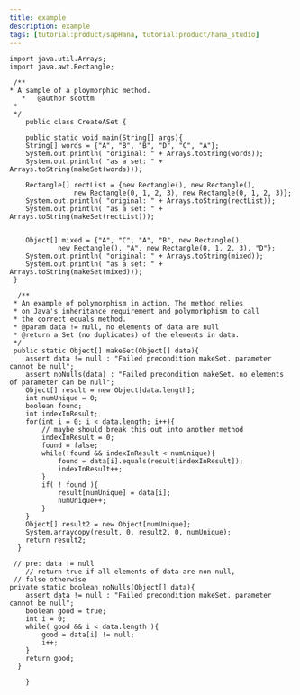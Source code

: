 ```yaml
---
title: example
description: example
tags: [tutorial:product/sapHana, tutorial:product/hana_studio]
---
```


    import java.util.Arrays;
    import java.awt.Rectangle;

     /**
    * A sample of a ploymorphic method.
       *   @author scottm
     *
     */
        public class CreateASet {
    
        public static void main(String[] args){
        String[] words = {"A", "B", "B", "D", "C", "A"};
        System.out.println( "original: " + Arrays.toString(words));
        System.out.println( "as a set: " + Arrays.toString(makeSet(words)));
        
        Rectangle[] rectList = {new Rectangle(), new Rectangle(), 
                    new Rectangle(0, 1, 2, 3), new Rectangle(0, 1, 2, 3)};
        System.out.println( "original: " + Arrays.toString(rectList));
        System.out.println( "as a set: " + Arrays.toString(makeSet(rectList)));     
        
        
        Object[] mixed = {"A", "C", "A", "B", new Rectangle(),
                new Rectangle(), "A", new Rectangle(0, 1, 2, 3), "D"};
        System.out.println( "original: " + Arrays.toString(mixed));
        System.out.println( "as a set: " + Arrays.toString(makeSet(mixed))); 
     }
        
      /**
     * An example of polymorphism in action. The method relies
     * on Java's inheritance requirement and polymorhphism to call
     * the correct equals method.
     * @param data != null, no elements of data are null
     * @return a Set (no duplicates) of the elements in data.
     */
     public static Object[] makeSet(Object[] data){
        assert data != null : "Failed precondition makeSet. parameter cannot be null";
        assert noNulls(data) : "Failed precondition makeSet. no elements of parameter can be null";
        Object[] result = new Object[data.length];
        int numUnique = 0;
        boolean found;
        int indexInResult;
        for(int i = 0; i < data.length; i++){
            // maybe should break this out into another method
            indexInResult = 0;
            found = false;
            while(!found && indexInResult < numUnique){
                found = data[i].equals(result[indexInResult]);
                indexInResult++;
            }
            if( ! found ){
                result[numUnique] = data[i];
                numUnique++;
            }
        }
        Object[] result2 = new Object[numUnique];
        System.arraycopy(result, 0, result2, 0, numUnique);
        return result2;
      }
      
     // pre: data != null
        // return true if all elements of data are non null,
     // false otherwise
    private static boolean noNulls(Object[] data){
        assert data != null : "Failed precondition makeSet. parameter cannot be null";
        boolean good = true;
        int i = 0;
        while( good && i < data.length ){
            good = data[i] != null;
            i++;
        }
        return good;        
      }
        
        }
